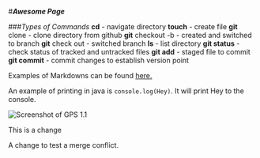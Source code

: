 #**_Awesome Page_**

###_Types of Commands_
**cd** - navigate directory
**touch** - create file
**git** clone - clone directory from github
**git** checkout -b - created and switched to branch
**git** check out - switched branch
**ls** - list directory
**git status** - check status of tracked and untracked files
**git add** - staged file to commit
**git commit** - commit changes to establish version point

Examples of Markdowns can be found [here.](https://help.github.com/articles/markdown-basics/)

An example of printing in java is `console.log(Hey)`. It will print Hey to the console.

![Screenshot of GPS 1.1](img/pairscreenshot.png)

This is a change

A change to test a merge conflict.